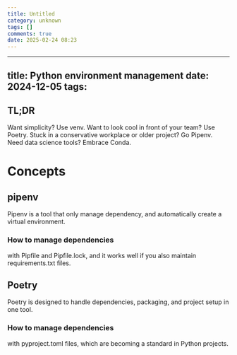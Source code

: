 ```yaml
---
title: Untitled
category: unknown
tags: []
comments: true
date: 2025-02-24 08:23
---
```


---
title: Python environment management
date: 2024-12-05
tags:
---

## TL;DR

Want simplicity? Use venv.
Want to look cool in front of your team? Use Poetry.
Stuck in a conservative workplace or older project? Go Pipenv.
Need data science tools? Embrace Conda.

# Concepts

## pipenv

Pipenv is a tool that only manage dependency, and automatically create a virtual environment.

### How to manage dependencies

with Pipfile and Pipfile.lock, and it works well if you also maintain requirements.txt files.

## Poetry

Poetry is designed to handle dependencies, packaging, and project setup in one tool. 

### How to manage dependencies

with pyproject.toml files, which are becoming a standard in Python projects.